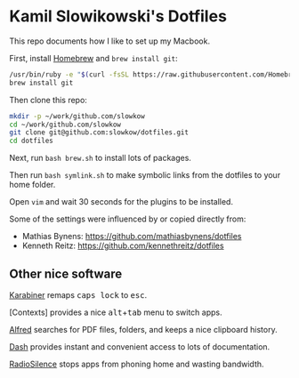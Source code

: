 # Kamil Slowikowski's Dotfiles

This repo documents how I like to set up my Macbook.

First, install [Homebrew] and `brew install git`:

```bash
/usr/bin/ruby -e "$(curl -fsSL https://raw.githubusercontent.com/Homebrew/install/master/install)"
brew install git
```

Then clone this repo:

```bash
mkdir -p ~/work/github.com/slowkow
cd ~/work/github.com/slowkow
git clone git@github.com:slowkow/dotfiles.git
cd dotfiles
```

Next, run `bash brew.sh` to install lots of packages.

Then run `bash symlink.sh` to make symbolic links from the dotfiles to your
home folder.

Open `vim` and wait 30 seconds for the plugins to be installed.

Some of the settings were influenced by or copied directly from:

- Mathias Bynens: https://github.com/mathiasbynens/dotfiles
- Kenneth Reitz: https://github.com/kennethreitz/dotfiles

## Other nice software

[Karabiner] remaps <kbd>caps lock</kbd> to <kbd>esc</kbd>.

[Contexts] provides a nice <kbd>alt</kbd>+<kbd>tab</kbd> menu to switch apps.

[Alfred] searches for PDF files, folders, and keeps a nice clipboard history.

[Dash] provides instant and convenient access to lots of documentation.

[RadioSilence] stops apps from phoning home and wasting bandwidth.

[Alfred]: https://alfredapp.com
[Dash]: https://kapeli.com/dash
[Flycut]: https://github.com/TermiT/Flycut
[Homebrew]: https://brew.sh/
[Karabiner]: https://github.com/tekezo/Karabiner-Elements
[RadioSilence]: https://radiosilenceapp.com/

